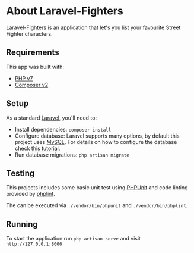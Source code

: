 # About Laravel-Fighters

Laravel-Fighters is an application that let's you list your favourite Street Fighter characters.

## Requirements

This app was built with:

- [PHP v7](https://www.php.net/downloads.php#v7.4.15)
- [Composer v2](https://getcomposer.org/)
## Setup

As a standard [Laravel](https://laravel.com/), you'll need to:

- Install dependencies: `composer install`
- Configure database: Laravel supports many options, by default this project uses [MySQL](https://www.mysql.com/). For details on how to configure the database check [this tutorial](https://laravel.com/docs/8.x/database).
- Run database migrations: `php artisan migrate`
## Testing

This projects includes some basic unit test using [PHPUnit](https://phpunit.de/) and code linting provided by [phplint](https://github.com/overtrue/phplint).

The can be executed via `./vendor/bin/phpunit` and `./vendor/bin/phplint`.

## Running

To start the application run `php artisan serve` and visit `http://127.0.0.1:8000`

